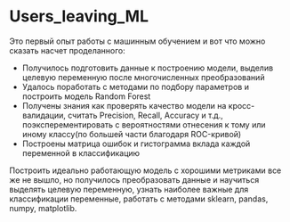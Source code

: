 # Users_leaving_ML

Это первый опыт работы с машинным обучением и вот что можно сказать насчет проделанного:

- Получилось подготовить данные к построению модели, выделив целевую переменную после многочисленных преобразований
- Удалось поработать с методами по подбору параметров и построить модель Random Forest
- Получены знания как проверять качество модели на кросс-валидации, считать Precision, Recall, Accuracy и т.д., 
    поэксперементировать с вероятностями отнесения к тому или иному классу(по большей части благодаря ROC-кривой)
- Построены матрица ошибок и гистограмма вклада каждой переменной в классификацию

Построить идеально работающую модель с хорошими метриками все же не вышло, но получилось преобразовать данные и научиться выделять целевую переменную, узнать наиболее важные для классификации переменные, работать с методами sklearn, pandas, numpy, matplotlib.
